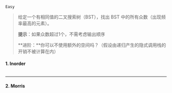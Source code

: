 `Easy`

> 给定一个有相同值的二叉搜索树（BST），找出 BST 中的所有众数（出现频率最高的元素）。
>
> **提示**：如果众数超过1个，不需考虑输出顺序
>
> **进阶：**你可以不使用额外的空间吗？（假设由递归产生的隐式调用栈的开销不被计算在内）

#### 1.  Inorder

```python

```



---

#### 2. Morris

```python

```

